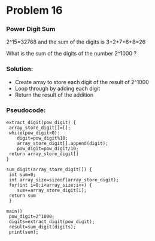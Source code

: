 # Problem 16

### Power Digit Sum

2^15=32768 and the sum of the digits is 3+2+7+6+8=26

What is the sum of the digits of the number 2^1000 ?

### Solution:
- Create array to store each digit of the result of 2^1000
- Loop through by adding each digit 
- Return the result of the addition

### Pseudocode:
```
extract_digit(pow_digit) {
 array_store_digit[]=[];
 while(pow_digit>0):
    digit=pow_digit%10; 
    array_store_digit[].append(digit);
    pow_digit=pow_digit/10;
 return array_store_digit[]
}

sum_digit(array_store_digit[]) {
 int sum=0;
 int array_size=sizeof(array_store_digit);
 for(int i=0;i<array_size;i++) {
    sum+=array_store_digit[i];
 return sum
 }

main()
 pow_digit=2^1000;
 digits=extract_digit(pow_digit);
 result=sum_digit(digits);
 print(sum);
```

